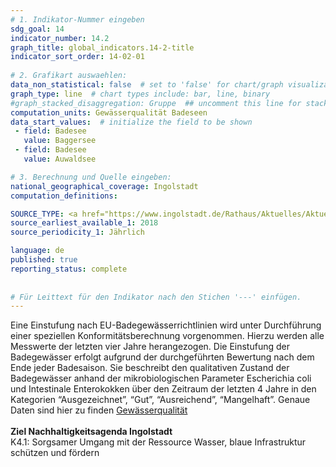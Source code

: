 ```yaml
---
# 1. Indikator-Nummer eingeben 
sdg_goal: 14 
indicator_number: 14.2
graph_title: global_indicators.14-2-title
indicator_sort_order: 14-02-01
 
# 2. Grafikart auswaehlen: 
data_non_statistical: false  # set to 'false' for chart/graph visualization 
graph_type: line  # chart types include: bar, line, binary 
#graph_stacked_disaggregation: Gruppe  ## uncomment this line for stacked bars. eplace 'Geschlecht' with the field of aggregation. 
computation_units: Gewässerqualität Badeseen 
data_start_values:  # initialize the field to be shown  
 - field: Badesee 
   value: Baggersee 
 - field: Badesee 
   value: Auwaldsee 

# 3. Berechnung und Quelle eingeben: 
national_geographical_coverage: Ingolstadt 
computation_definitions: 

SOURCE_TYPE: <a href="https://www.ingolstadt.de/Rathaus/Aktuelles/Aktuelle-Meldungen-Archiv/index.php?La=1&object=tx,465.2194.1&kat=&kuo=2&sub=0&NavID=2789.411">Baggersee</a> und <a href="https://www.ingolstadt.de/Rathaus/Aktuelles/Aktuelle-Meldungen-Archiv/index.php?La=1&object=tx,465.2193.1&sub=0">Auwaldsee</a>  # data source  
source_earliest_available_1: 2018
source_periodicity_1: Jährlich

language: de   
published: true 
reporting_status: complete
 
 
# Für Leittext für den Indikator nach den Stichen '---' einfügen. 
---
```

Eine Einstufung nach EU-Badegewässerrichtlinien wird unter Durchführung einer speziellen Konformitätsberechnung vorgenommen. Hierzu werden alle Messwerte der letzten vier Jahre herangezogen. Die Einstufung der Badegewässer erfolgt aufgrund der durchgeführten Bewertung nach dem Ende jeder Badesaison. Sie beschreibt den qualitativen Zustand der Badegewässer anhand der mikrobiologischen Parameter Escherichia coli und Intestinale Enterokokken über den Zeitraum der letzten 4 Jahre in den Kategorien “Ausgezeichnet”, “Gut”, “Ausreichend”, “Mangelhaft”. Genaue Daten sind hier zu finden <a href="https://eur-lex.europa.eu/legal-content/DE/TXT/?qid=1534167377521&uri=CELEX:02006L0007-20140101">Gewässerqualität</a><br>
<br>
<b>Ziel Nachhaltigkeitsagenda Ingolstadt</b><br>
K4.1: Sorgsamer Umgang mit der Ressource Wasser, blaue Infrastruktur schützen und fördern
